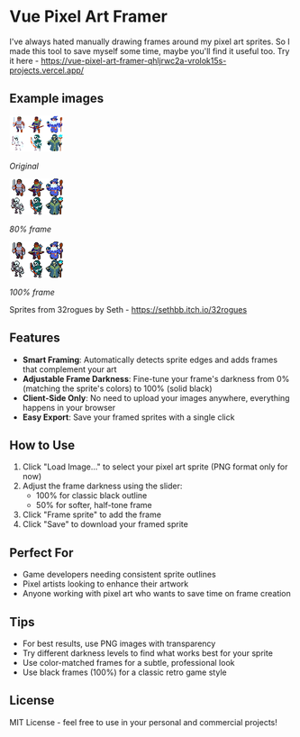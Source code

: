 # Vue Pixel Art Framer

I've always hated manually drawing frames around my pixel art sprites. So I made this tool to save myself some time, maybe you'll find it useful too. Try it here - https://vue-pixel-art-framer-qhljrwc2a-vrolok15s-projects.vercel.app/

## Example images
![Example](./src/assets/example.png)

*Original*

![Example 80%](./src/assets/example-framed-80.png)

*80% frame*

![Example 100%](./src/assets/example-framed-100.png)

*100% frame*

Sprites from 32rogues by Seth - https://sethbb.itch.io/32rogues

## Features

- **Smart Framing**: Automatically detects sprite edges and adds frames that complement your art
- **Adjustable Frame Darkness**: Fine-tune your frame's darkness from 0% (matching the sprite's colors) to 100% (solid black)
- **Client-Side Only**: No need to upload your images anywhere, everything happens in your browser
- **Easy Export**: Save your framed sprites with a single click

## How to Use

1. Click "Load Image..." to select your pixel art sprite (PNG format only for now)
2. Adjust the frame darkness using the slider:
   - 100% for classic black outline
   - 50% for softer, half-tone frame
3. Click "Frame sprite" to add the frame
4. Click "Save" to download your framed sprite

## Perfect For

- Game developers needing consistent sprite outlines
- Pixel artists looking to enhance their artwork
- Anyone working with pixel art who wants to save time on frame creation

## Tips

- For best results, use PNG images with transparency
- Try different darkness levels to find what works best for your sprite
- Use color-matched frames for a subtle, professional look
- Use black frames (100%) for a classic retro game style

## License

MIT License - feel free to use in your personal and commercial projects!
